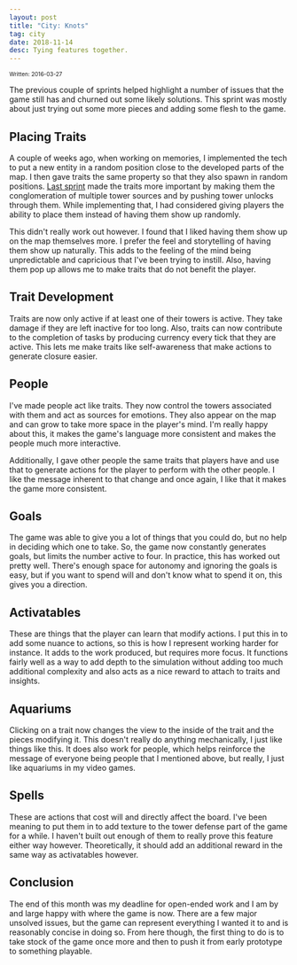 ```yaml
---
layout: post
title: "City: Knots"
tag: city
date: 2018-11-14
desc: Tying features together.
---
```


<p style="font-size:10px">Written: 2016-03-27


The previous couple of sprints helped highlight a number of issues that the game still has and churned out some likely solutions. This sprint was mostly about just trying out some more pieces and adding some flesh to the game.

## Placing Traits

A couple of weeks ago, when working on memories, I implemented the tech to put a new entity in a random position close to the developed parts of the map. I then gave traits the same property so that they also spawn in random positions. [Last sprint](blog/city/iteration) made the traits more important by making them the conglomeration of multiple tower sources and by pushing tower unlocks through them. While implementing that, I had considered giving players the ability to place them instead of having them show up randomly.


This didn't really work out however. I found that I liked having them show up on the map themselves more. I prefer the feel and storytelling of having them show up naturally. This adds to the feeling of the mind being unpredictable and capricious that I've been trying to instill. Also, having them pop up allows me to make traits that do not benefit the player.

## Trait Development

Traits are now only active if at least one of their towers is active. They take damage if they are left inactive for too long. Also, traits can now contribute to the completion of tasks by producing currency every tick that they are active. This lets me make traits like self-awareness that make actions to generate closure easier.

## People

I've made people act like traits. They now control the towers associated with them and act as sources for emotions. They also appear on the map and can grow to take more space in the player's mind. I'm really happy about this, it makes the game's language more consistent and makes the people much more interactive.


Additionally, I gave other people the same traits that players have and use that to generate actions for the player to perform with the other people. I like the message inherent to that change and once again, I like that it makes the game more consistent.

## Goals

The game was able to give you a lot of things that you could do, but no help in deciding which one to take. So, the game now constantly generates goals, but limits the number active to four. In practice, this has worked out pretty well. There's enough space for autonomy and ignoring the goals is easy, but if you want to spend will and don't know what to spend it on, this gives you a direction.

## Activatables

These are things that the player can learn that modify actions. I put this in to add some nuance to actions, so this is how I represent working harder for instance. It adds to the work produced, but requires more focus. It functions fairly well as a way to add depth to the simulation without adding too much additional complexity and also acts as a nice reward to attach to traits and insights.

## Aquariums

Clicking on a trait now changes the view to the inside of the trait and the pieces modifying it. This doesn't really do anything mechanically, I just like things like this. It does also work for people, which helps reinforce the message of everyone being people that I mentioned above, but really, I just like aquariums in my video games.

## Spells

These are actions that cost will and directly affect the board. I've been meaning to put them in to add texture to the tower defense part of the game for a while. I haven't built out enough of them to really prove this feature either way however. Theoretically, it should add an additional reward in the same way as activatables however.

## Conclusion

The end of this month was my deadline for open-ended work and I am by and large happy with where the game is now. There are a few major unsolved issues, but the game can represent everything I wanted it to and is reasonably concise in doing so. From here though, the first thing to do is to take stock of the game once more and then to push it from early prototype to something playable.

